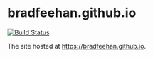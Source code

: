 bradfeehan.github.io
====================

[![Build Status][Travis badge]][Travis link]

[Travis badge]: <https://travis-ci.org/bradfeehan/bradfeehan.github.io.svg?branch=develop>
[Travis link]: <https://travis-ci.org/bradfeehan/bradfeehan.github.io>

The site hosted at https://bradfeehan.github.io.
